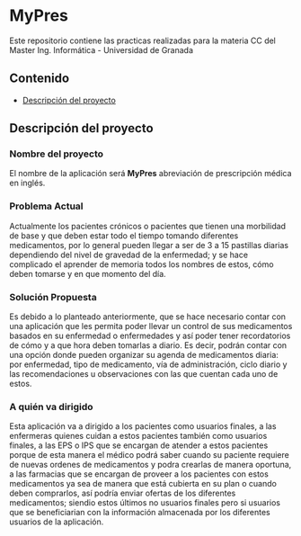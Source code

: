 # MyPres

Este repositorio contiene las practicas realizadas para la materia CC del Master Ing. Informática - Universidad de Granada

## Contenido
* [Descripción del proyecto](#descripcion)

<a name="descripcion"></a>
## Descripción del proyecto

### Nombre del proyecto
El nombre de la aplicación será **MyPres** abreviación de prescripción médica en inglés.

### Problema Actual
Actualmente los pacientes crónicos o pacientes que tienen una morbilidad de base y que deben estar todo el tiempo tomando diferentes medicamentos, por lo general pueden llegar a ser de 3 a 15 pastillas diarias dependiendo del nivel de gravedad de la enfermedad; y se hace complicado el aprender de memoria todos los nombres de estos, cómo deben tomarse y en que momento del día.

### Solución Propuesta
Es debido a lo planteado anteriormente, que se hace necesario contar con una aplicación que les permita poder llevar un control de sus medicamentos basados en su enfermedad o enfermedades y así poder tener recordatorios de cómo y a que hora deben tomarlas a diario.
Es decir, podrán contar con una opción donde pueden organizar su agenda de medicamentos diaria: por  enfermedad, tipo de medicamento, vía de administración, ciclo diario y las recomendaciones u observaciones con las que cuentan cada uno de estos.

### A quién va dirigido
Esta aplicación va a dirigido a los pacientes como usuarios finales, a las enfermeras quienes cuidan a estos pacientes también como usuarios finales, a las EPS o IPS que se encargan de atender a estos pacientes porque de esta manera el médico podrá saber cuando su paciente requiere de nuevas ordenes de medicamentos y podra crearlas de manera oportuna, a las farmacias que se encargan de proveer a los pacientes con estos medicamentos ya sea de manera que está cubierta en su plan o cuando deben comprarlos, así podría enviar ofertas de los diferentes medicamentos; siendio estos últimos no usuarios finales pero si usuarios que se beneficiarian con la información almacenada por los diferentes usuarios de la aplicación.


